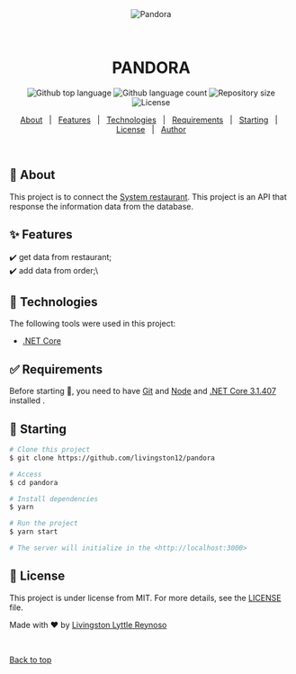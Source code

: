 <div align="center" id="top"> 
  <img src="app.gif" alt="Pandora" />

  &#xa0;

  <!-- <a href="https://pandora.netlify.app">Demo</a> -->
</div>

<h1 align="center">PANDORA</h1>

<p align="center">
  <img alt="Github top language" src="https://img.shields.io/github/languages/top/livingston12/pandora?color=56BEB8">

  <img alt="Github language count" src="https://img.shields.io/github/languages/count/livingston12/pandora?color=56BEB8">

  <img alt="Repository size" src="https://img.shields.io/github/repo-size/livingston12/pandora?color=56BEB8">

  <img alt="License" src="https://img.shields.io/github/license/livingston12/pandora?color=56BEB8">

  <!-- <img alt="Github issues" src="https://img.shields.io/github/issues/livingston12/pandora?color=56BEB8" /> -->

  <!-- <img alt="Github forks" src="https://img.shields.io/github/forks/livingston12/pandora?color=56BEB8" /> -->

  <!-- <img alt="Github stars" src="https://img.shields.io/github/stars/livingston12/pandora?color=56BEB8" /> -->
</p>

<!-- Status -->

<!-- <h4 align="center"> 
	🚧  Pandora 🚀 Under construction...  🚧
</h4> 

<hr> -->

<p align="center">
  <a href="#dart-about">About</a> &#xa0; | &#xa0; 
  <a href="#sparkles-features">Features</a> &#xa0; | &#xa0;
  <a href="#rocket-technologies">Technologies</a> &#xa0; | &#xa0;
  <a href="#white_check_mark-requirements">Requirements</a> &#xa0; | &#xa0;
  <a href="#checkered_flag-starting">Starting</a> &#xa0; | &#xa0;
  <a href="#memo-license">License</a> &#xa0; | &#xa0;
  <a href="https://github.com/livingston12" target="_blank">Author</a>
</p>

<br>

## :dart: About ##

This project is to connect the <a href="https://github.com/livingston12/Restaurant-system">System restaurant</a>. This project is an API that response the information data from the database.

## :sparkles: Features ##

:heavy_check_mark: get data from restaurant;\
:heavy_check_mark: add data from order;\

## :rocket: Technologies ##

The following tools were used in this project:

- [.NET Core](https://dotnet.microsoft.com/en-us/download)

## :white_check_mark: Requirements ##

Before starting :checkered_flag:, you need to have [Git](https://git-scm.com) and [Node](https://nodejs.org/en/) and [.NET Core 3.1.407](https://github.com/dotnet/core/blob/main/release-notes/3.1/3.1.13/3.1.407-download.md) installed .

## :checkered_flag: Starting ##

```bash
# Clone this project
$ git clone https://github.com/livingston12/pandora

# Access
$ cd pandora

# Install dependencies
$ yarn

# Run the project
$ yarn start

# The server will initialize in the <http://localhost:3000>
```

## :memo: License ##

This project is under license from MIT. For more details, see the [LICENSE](LICENSE.md) file.


Made with :heart: by <a href="https://github.com/livingston12" target="_blank">Livingston Lyttle Reynoso</a>

&#xa0;

<a href="#top">Back to top</a>
